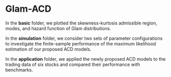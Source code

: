 # Glam-ACD
In the **basic** folder, we plotted the skewness-kurtosis admissible region, modes, and hazard function of Glam distributions. 

In the **simulation** folder, we consider two sets of parameter configurations to investigate the finite-sample performance of the maximum likelihood estimation of our proposed ACD models.

In the **application** folder, we applied the newly proposed ACD models to the trading data of six stocks and compared their performance with benchmarks.
